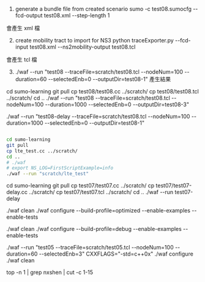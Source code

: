 1. generate a bundle file from created scenario
sumo -c test08.sumocfg --fcd-output test08.xml --step-length 1

會產生 xml 檔

2. create mobility tract to import for NS3
python traceExporter.py --fcd-input test08.xml --ns2mobility-output test08.tcl

會產生 tcl 檔

3. ./waf --run "test08 --traceFile=scratch/test08.tcl --nodeNum=100 --duration=60 --selectedEnb=0 --outputDir=test08-1"
產生結果

cd sumo-learning
git pull
cp test08/test08.cc ../scratch/
cp test08/test08.tcl ../scratch/
cd ..
./waf --run "test08 --traceFile=scratch/test08.tcl --nodeNum=100 --duration=1000 --selectedEnb=0 --outputDir=test08-3"

./waf --run "test08-delay --traceFile=scratch/test08.tcl --nodeNum=100 --duration=1000 --selectedEnb=0 --outputDir=test08-1"

```bash

cd sumo-learning
git pull
cp lte_test.cc ../scratch/
cd ..
# ./waf
# export NS_LOG=FirstScriptExample=info
./waf --run "scratch/lte_test"

```


cd sumo-learning
git pull
cp test07/test07.cc ../scratch/
cp test07/test07-delay.cc ../scratch/
cp test07/test07.tcl ../scratch/
cd ..
./waf --run test07-delay


./waf clean
./waf configure --build-profile=optimized --enable-examples --enable-tests

./waf clean
./waf configure --build-profile=debug --enable-examples --enable-tests

./waf --run "test05 --traceFile=scratch/test05.tcl --nodeNum=100 --duration=60 --selectedEnb=3"
CXXFLAGS="-std=c++0x" ./waf configure
./waf clean

top -n 1 | grep nxshen | cut -c 1-15